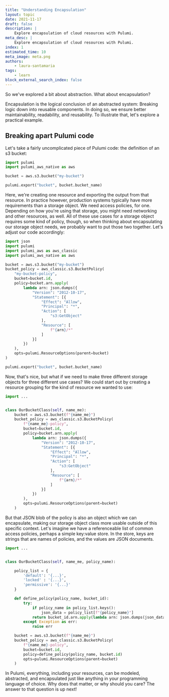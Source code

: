 ```yaml
---
title: "Understanding Encapsulation"
layout: topic
date: 2021-11-17
draft: false
description: |
    Explore encapsulation of cloud resources with Pulumi.
meta_desc: |
    Explore encapsulation of cloud resources with Pulumi.
index: 1
estimated_time: 10
meta_image: meta.png
authors:
    - laura-santamaria
tags:
    - learn
block_external_search_index: false
---
```


So we've explored a bit about abstraction. What about encapsulation?

Encapsulation is the logical conclusion of an abstracted system: Breaking logic down into reusable components. In doing so, we ensure better maintainability, readability, and reusability. To illustrate that, let's explore a practical example.

## Breaking apart Pulumi code

Let's take a fairly uncomplicated piece of Pulumi code: the definition of an s3 bucket:

```python
import pulumi
import pulumi_aws_native as aws

bucket = aws.s3.bucket("my-bucket")

pulumi.export("bucket", bucket.bucket_name)
```

Here, we're creating one resource and exporting the output from that resource. In practice however, production systems typically have more requirements than a storage object. We need access policies, for one. Depending on how you're using that storage, you might need networking and other resources, as well. All of these use cases for a storage object requires some kind of policy, though, so when thinking about encapsulating our storage object needs, we probably want to put those two together. Let's adjust our code accordingly:

```python
import json
import pulumi
import pulumi_aws as aws_classic
import pulumi_aws_native as aws

bucket = aws.s3.bucket("my-bucket")
bucket_policy = aws_classic.s3.BucketPolicy(
    "my-bucket-policy",
    bucket=bucket.id,
    policy=bucket.arn.apply(
        lambda arn: json.dumps({
            "Version": "2012-10-17",
            "Statement": [{
                "Effect": "Allow",
                "Principal": "*",
                "Action": [
                    "s3:GetObject"
                ],
                "Resource": [
                    f"{arn}/*"
                ]
            }]
        })
    ),
    opts=pulumi.ResourceOptions(parent=bucket)
)

pulumi.export("bucket", bucket.bucket_name)
```

Now, that's nice, but what if we need to make three different storage objects for three different use cases? We could start out by creating a resource grouping for the kind of resource we wanted to use:

```python
import ...


class OurBucketClass(self, name_me):
    bucket = aws.s3.bucket(f"{name_me}")
    bucket_policy = aws_classic.s3.BucketPolicy(
        f"{name_me}-policy",
        bucket=bucket.id,
        policy=bucket.arn.apply(
            lambda arn: json.dumps({
                "Version": "2012-10-17",
                "Statement": [{
                    "Effect": "Allow",
                    "Principal": "*",
                    "Action": [
                        "s3:GetObject"
                    ],
                    "Resource": [
                        f"{arn}/*"
                    ]
                }]
            })
        ),
        opts=pulumi.ResourceOptions(parent=bucket)
    )
```

But that JSON blob of the policy is also an object which we can encapsulate, making our storage object class more usable outside of this specific context. Let's imagine we have a referenceable list of common access policies, perhaps a simple key:value store. In the store, keys are strings that are names of policies, and the values are JSON documents.

```python
import ...


class OurBucketClass(self, name_me, policy_name):

    policy_list = {
        'default': '{...}',
        'locked' : '{...}',
        'permissive': '{...}'
    }

    def define_policy(policy_name, bucket_id):
        try:
            if policy_name in policy_list.keys():
                json_data = policy_list[f"{policy_name}"]
            return bucket_id.arn.apply(lambda arn: json.dumps(json_data))
        except Exception as err:
            raise err

    bucket = aws.s3.bucket(f"{name_me}")
    bucket_policy = aws_classic.s3.BucketPolicy(
        f"{name_me}-policy",
        bucket=bucket.id,
        policy=define_policy(policy_name, bucket.id)
        opts=pulumi.ResourceOptions(parent=bucket)
    )

```

In Pulumi, everything, including your resources, can be modeled, abstracted, and encapsulated just like anything in your programming language of choice. Why does that matter, or why should you care? The answer to that question is up next!
